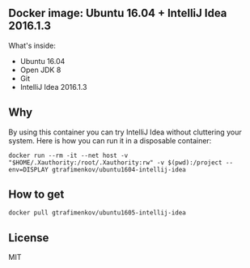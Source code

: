 ## Docker image: Ubuntu 16.04 + IntelliJ Idea 2016.1.3

What's inside:
- Ubuntu 16.04
- Open JDK 8
- Git
- IntelliJ Idea 2016.1.3

## Why

By using this container you can try IntelliJ Idea without cluttering your system.  Here is how you can run it in a disposable container:

```
docker run --rm -it --net host -v "$HOME/.Xauthority:/root/.Xauthority:rw" -v $(pwd):/project --env=DISPLAY gtrafimenkov/ubuntu1604-intellij-idea
```

## How to get

`docker pull gtrafimenkov/ubuntu1605-intellij-idea`

## License

MIT
